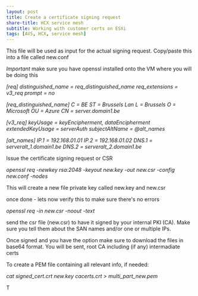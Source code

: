 ```yaml
---
layout: post
title: Create a certificate signing request
share-title: HCX service mesh
subtitle: Working with customer certs on ESXi
tags: [AVS, HCX, service mesh]
---
```


This file will be used as input for the actual signing request.  Copy/paste this into a file called new.conf

*Important* make sure you have openssl installed onto the VM where you will be doing this

*[req]*
*distinguished_name = req_distinguished_name*
*req_extensions = v3_req*
*prompt = no*

*[req_distinguished_name]*
*C = BE*
*ST = Brussels Lan*
*L = Brussels*
*O = Microsoft*
*OU = Azure*
*CN = server.domain1.be*

*[v3_req]*
*keyUsage = keyEncipherment, dataEncipherment*
*extendedKeyUsage = serverAuth*
*subjectAltName = @alt_names*

*[alt_names]*
*IP.1 = 192.168.01.01*
*IP.2 = 192.168.01.02*
*DNS.1 = serveralt_1.domain1.be*
*DNS.2 = serveralt_2.domain1.be*

Issue the certificate signing request or CSR

*openssl req -newkey rsa:2048 -keyout new.key -out new.csr -config new.conf -nodes*

This will create a new file private key called new.key and new.csr

once done - lets now verify this to make sure there's no errors

*openssl req -in new.csr -noout -text*

send the csr file (new.csr) to have it signed by your internal PKI (CA).  Make sure you tell them about the SAN names and/or one or multiple IPs.

Once signed and you have the option make sure to download the files in base64 format.  You will be sent, root CA including (if any) intermadiate certs

To create a PEM file containing all relevant info, if needed:

*cat signed_cert.crt new.key cacerts.crt > multi_part_new.pem*







T